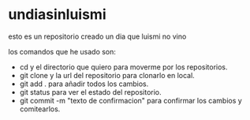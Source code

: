# undiasinluismi
esto es un repositorio creado un dia que luismi no vino

los comandos que he usado son:

- cd y el directorio que quiero para moverme por los repositorios.
- git clone y la url del repositorio para clonarlo en local.
- git add . para añadir todos los cambios.
- git status para ver el estado del repositorio.
- git commit -m "texto de confirmacion" para confirmar los cambios y comitearlos. 


